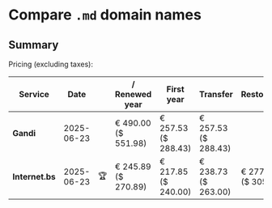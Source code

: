 # Compare `.md` domain names

## Summary

Pricing (excluding taxes):

| Service | Date |  | / Renewed year | First year | Transfer | Restoration |
|--|--|--|--|--|--|--|
| **Gandi** | 2025-06-23 |  | € 490.00<br>($ 551.98) | € 257.53<br>($ 288.43) | € 257.53<br>($ 288.43) |  |
| **Internet.bs** | 2025-06-23 | 🏆 | € 245.89<br>($ 270.89) | € 217.85<br>($ 240.00) | € 238.73<br>($ 263.00) | € 277.69<br>($ 305.89) |
